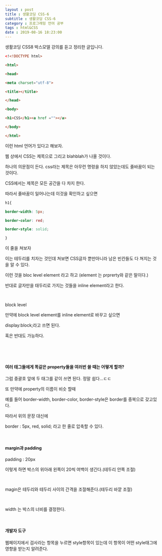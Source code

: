```yaml
---
layout : post
title : 생활코딩 CSS-6
subtitle : 생활코딩 CSS-6
category : 프로그래밍 언어 공부
tags : html&CSS
date : 2019-08-16 18:23:00
---
```


생활코딩 CSS8 박스모델 강의를 듣고 정리한 글입니다.


```html
<!<!DOCTYPE html>

<html>

<head>

<meta charset="utf-8">

<title></title>

</head>

<body>

<h1>CSS</h1><a href =""></a>

</body>

</html>
```

이런 html 언어가 있다고 해보자.

웹 상에서 CSS는 제목으로 그리고 blahblah가 나올 것이다.

하나의 의문점이 든다. css라는 제목은 아무런 명령을 하지 않았는데도 줄바꿈이 되는 것이다.

CSS에서는 제목은 모든 공간을 다 차지 한다.

따라서 줄바꿈이 일어나는데 이것을 확인하고 싶으면

```css
h1{

border-width: 5px;

border-color: red;

border-style: solid;

}
```
이 줄을 쳐보자

이는 테두리를 치자는 것인데 쳐보면 CSS글자 뿐만아니라 남은 빈칸들도 다 쳐지는 것을 알 수 있다.

이런 것을 bloc level element 라고 하고 (element 는 prprerty와 같은 말이다.)

반대로 글자만을 태두리로 가지는 것들을 inline element라고 한다.

​

block level

만약에 block level element를 inline element로 바꾸고 싶으면

display:block;라고 쓰면 된다.

혹은 반대도 가능하다.

​

​

#### 여러 태그들에게 똑같은 property들을 여러번 쓸 때는 어떻게 할까?

그럼 중괄호 앞에 두 태그를 같이 쓰면 된다. 정말 쉽다...ㄷㄷ

또 만약에 property의 이름이 비슷 할때

예를 들어 border-width, border-color, border-style은 border를 중복으로 갖고있다.

따라서 위의 문장 대신에

border : 5px, red, solid; 라고 한 줄로 압축할 수 있다.

​

#### margin과 padding

padding : 20px

이렇게 하면 박스의 위아래 왼쪽이 20씩 여백이 생긴다.(테두리 안쪽 조절)

​

magin은 테두리와 테두리 사이의 간격을 조절해준다.(테두리 바깥 조절)

​

width 는 박스의 너비를 결정한다.

​

#### 개발자 도구

웹페이지에서 검사라는 항목을 누르면 style항목이 있는데 이 항목이 어떤 style태그에 영향을 받는지 알려준다.

​
